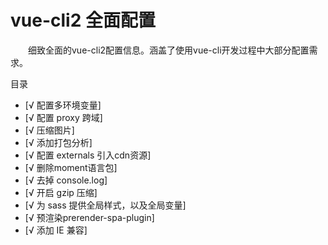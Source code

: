 # vue-cli2 全面配置
&emsp;&emsp;细致全面的vue-cli2配置信息。涵盖了使用vue-cli开发过程中大部分配置需求。

<span id="top">目录</span>

- [√ 配置多环境变量]
- [√ 配置 proxy 跨域]
- [√ 压缩图片]
- [√ 添加打包分析]
- [√ 配置 externals 引入cdn资源]
- [√ 删除moment语言包]
- [√ 去掉 console.log]
- [√ 开启 gzip 压缩]
- [√ 为 sass 提供全局样式，以及全局变量]
- [√ 预渲染prerender-spa-plugin]
- [√ 添加 IE 兼容]